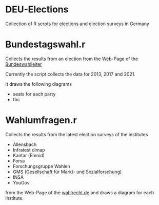 # DEU-Elections
Collection of R scrpts for elections and election surveys in Germany

# Bundestagswahl.r

Collects the results from an election from the Web-Page of the [Bundeswahlleiter](https://www.bundeswahlleiter.de)

Currently the script collects the data for 2013, 2017 and 2021.

It draws the following diagrams

- seats for each party
- tbc

# Wahlumfragen.r

Collects the results from the latest election surveys of the institutes

- Allensbach
- Infratest dimap
- Kantar (Emnid)
- Forsa
- Forschungsgruppe Wahlen
- GMS (Gesellschaft für Markt- und Sozialforschung)
- INSA
- YouGov

from the Web-Page of the [wahlrecht.de](https://www.wahlrecht.de/umfragene) and draws a diagram for each institute.


